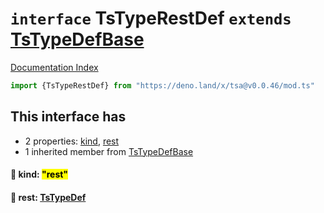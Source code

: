 # `interface` TsTypeRestDef `extends` [TsTypeDefBase](../private.interface.TsTypeDefBase/README.md)

[Documentation Index](../README.md)

```ts
import {TsTypeRestDef} from "https://deno.land/x/tsa@v0.0.46/mod.ts"
```

## This interface has

- 2 properties:
[kind](#-kind-rest),
[rest](#-rest-tstypedef)
- 1 inherited member from [TsTypeDefBase](../private.interface.TsTypeDefBase/README.md)


#### 📄 kind: <mark>"rest"</mark>



#### 📄 rest: [TsTypeDef](../type.TsTypeDef/README.md)



